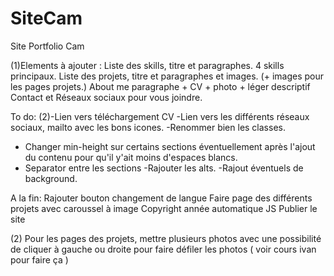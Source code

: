 # SiteCam
Site Portfolio Cam

(1)Elements à ajouter : 
Liste des skills, titre et paragraphes. 4 skills principaux. 
Liste des projets, titre et paragraphes et images. (+ images pour les pages projets.)
About me paragraphe + CV + photo + léger descriptif
Contact et Réseaux sociaux pour vous joindre. 




To do: 
(2)-Lien vers téléchargement CV
   -Lien vers les différents réseaux sociaux, mailto avec les bons icones. 
   -Renommer bien les classes.
   - Changer min-height sur certains sections éventuellement après l'ajout du contenu pour qu'il y'ait moins d'espaces blancs.
   - Separator entre les sections 
   -Rajouter les alts.
   -Rajout éventuels de background.

A la fin: Rajouter bouton changement de langue
	  Faire page des différents projets avec caroussel à image
          Copyright année automatique JS
          Publier le site
   
    
    

(2) Pour les pages des projets, mettre plusieurs photos avec une possibilité de cliquer à gauche ou droite pour faire défiler les photos  ( voir cours ivan pour faire ça )



